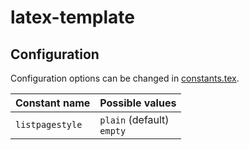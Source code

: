 # latex-template

## Configuration

Configuration options can be changed in [constants.tex](./shared/constants.tex).

<table>
    <thead>
        <tr>
            <th>
                Constant name
            </th>
            <th>
                Possible values
            </th>
        </tr>
    </thead>
    <tbody>
        <tr>
            <td>
                <code>listpagestyle</code>
            </td>
            <td>
                <code>plain</code> (default)
                <br>
                <code>empty</code>
            </td>
        </tr>
    </tbody>
</table>